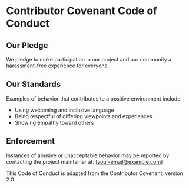 # Contributor Covenant Code of Conduct

## Our Pledge

We pledge to make participation in our project and our community a harassment-free experience for everyone.

## Our Standards

Examples of behavior that contributes to a positive environment include:

- Using welcoming and inclusive language
- Being respectful of differing viewpoints and experiences
- Showing empathy toward others

## Enforcement

Instances of abusive or unacceptable behavior may be reported by contacting the project maintainer at: [your-email@example.com]

This Code of Conduct is adapted from the Contributor Covenant, version 2.0.
